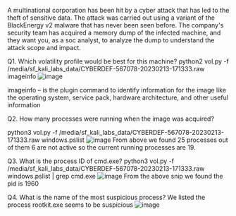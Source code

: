 A multinational corporation has been hit by a cyber attack that has led to the theft of sensitive data. The attack was carried out using a variant of the BlackEnergy v2 malware that has never been seen before. The company's security team has acquired a memory dump of the infected machine, and they want you, as a soc analyst, to analyze the dump to understand the attack scope and impact.


Q1. Which volatility profile would be best for this machine?
python2 vol.py -f /media/sf_kali_labs_data/CYBERDEF-567078-20230213-171333.raw imageinfo
![image](https://github.com/antriksh968/cyberdefenders/assets/74059350/9751dc2d-688d-4a73-b7a5-160d5f486297)

imageinfo – is the plugin command to identify information for the image like the operating system, service pack, hardware architecture, and other useful information

Q2. How many processes were running when the image was acquired?

python3 vol.py -f /media/sf_kali_labs_data/CYBERDEF-567078-20230213-171333.raw  windows.pslist
![image](https://github.com/antriksh968/cyberdefenders/assets/74059350/1e84ae12-c613-4e35-94ff-6fb430906325)
From above we found 25 processes out of them 6 are not active so the current running processes are 19.

Q3. What is the process ID of cmd.exe?
python3 vol.py -f /media/sf_kali_labs_data/CYBERDEF-567078-20230213-171333.raw  windows.pslist | grep cmd.exe
![image](https://github.com/antriksh968/cyberdefenders/assets/74059350/2f571771-041b-4472-87ba-d108bd266f7d)
From the above snip we found the pid is 1960

Q4.  What is the name of the most suspicious process?
We listed the process rootkit.exe seems to be suspicious 
![image](https://github.com/antriksh968/cyberdefenders/assets/74059350/abe25ff8-bdf7-4c74-8116-486f8d28fa1a)





